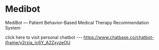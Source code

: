 # Medibot
MediBot — Patient Behavior-Based Medical Therapy Recommendation System


click here to visit personal chatbot --- https://www.chatbase.co/chatbot-iframe/y2rzia_jc6Y_A2ZxyzeOU
